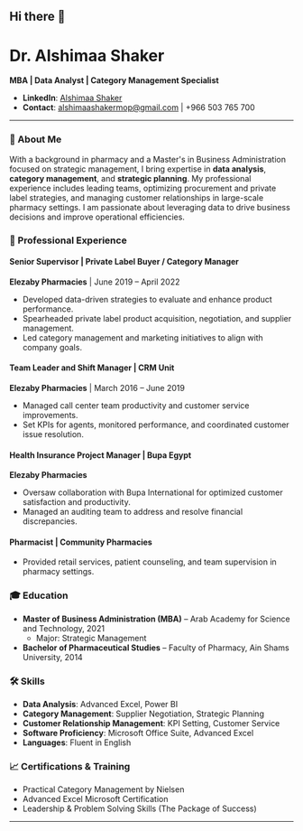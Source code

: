 ## Hi there 👋
# Dr. Alshimaa Shaker

**MBA | Data Analyst | Category Management Specialist**

- **LinkedIn**: [Alshimaa Shaker](https://www.linkedin.com/in/alshimaashaker)
- **Contact**: alshimaashakermop@gmail.com | +966 503 765 700

---

### 👋 About Me
With a background in pharmacy and a Master's in Business Administration focused on strategic management, I bring expertise in **data analysis**, **category management**, and **strategic planning**. My professional experience includes leading teams, optimizing procurement and private label strategies, and managing customer relationships in large-scale pharmacy settings. I am passionate about leveraging data to drive business decisions and improve operational efficiencies.

### 💼 Professional Experience

#### Senior Supervisor | Private Label Buyer / Category Manager
**Elezaby Pharmacies** | June 2019 – April 2022  
- Developed data-driven strategies to evaluate and enhance product performance.
- Spearheaded private label product acquisition, negotiation, and supplier management.
- Led category management and marketing initiatives to align with company goals.

#### Team Leader and Shift Manager | CRM Unit
**Elezaby Pharmacies** | March 2016 – June 2019  
- Managed call center team productivity and customer service improvements.
- Set KPIs for agents, monitored performance, and coordinated customer issue resolution.

#### Health Insurance Project Manager | Bupa Egypt
**Elezaby Pharmacies**  
- Oversaw collaboration with Bupa International for optimized customer satisfaction and productivity.
- Managed an auditing team to address and resolve financial discrepancies.

#### Pharmacist | Community Pharmacies
- Provided retail services, patient counseling, and team supervision in pharmacy settings.

### 🎓 Education
- **Master of Business Administration (MBA)** – Arab Academy for Science and Technology, 2021
  - Major: Strategic Management
- **Bachelor of Pharmaceutical Studies** – Faculty of Pharmacy, Ain Shams University, 2014

### 🛠️ Skills
- **Data Analysis**: Advanced Excel, Power BI
- **Category Management**: Supplier Negotiation, Strategic Planning
- **Customer Relationship Management**: KPI Setting, Customer Service
- **Software Proficiency**: Microsoft Office Suite, Advanced Excel
- **Languages**: Fluent in English

### 📈 Certifications & Training
- Practical Category Management by Nielsen
- Advanced Excel Microsoft Certification
- Leadership & Problem Solving Skills (The Package of Success)

---



<!--
**alshimaashaker/alshimaashaker** is a ✨ _special_ ✨ repository because its `README.md` (this file) appears on your GitHub profile.

Here are some ideas to get you started:

- 🔭 I’m currently working on ...
- 🌱 I’m currently learning ...
- 👯 I’m looking to collaborate on ...
- 🤔 I’m looking for help with ...
- 💬 Ask me about ...
- 📫 How to reach me: ...
- 😄 Pronouns: ...
- ⚡ Fun fact: ...
-->
